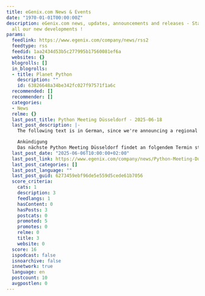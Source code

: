 ```yaml
---
title: eGenix.com News & Events
date: "1970-01-01T00:00:00Z"
description: eGenix.com news, updates, announcements and releases - Stay tuned to
  all our new developments !
params:
  feedlink: https://www.egenix.com/company/news/rss2
  feedtype: rss
  feedid: 1aa2434d53b5c277995b17560081ef6a
  websites: {}
  blogrolls: []
  in_blogrolls:
  - title: Planet Python
    description: ""
    id: 63826648a34be342fc027f97571f1a6c
  recommended: []
  recommender: []
  categories:
  - News
  relme: {}
  last_post_title: Python Meeting Düsseldorf - 2025-06-18
  last_post_description: |-
    The following text is in German, since we're announcing a regional user group meeting in Düsseldorf, Germany.

    Ankündigung
    Das nächste Python Meeting Düsseldorf findet an folgendem Termin statt
  last_post_date: "2025-06-06T10:00:00+02:00"
  last_post_link: https://www.egenix.com/company/news/Python-Meeting-Duesseldorf-2025-06-18
  last_post_categories: []
  last_post_language: ""
  last_post_guid: 6273459ebf96de5e559d5cede61b7056
  score_criteria:
    cats: 1
    description: 3
    feedlangs: 1
    hasContent: 0
    hasPosts: 3
    postcats: 0
    promoted: 5
    promotes: 0
    relme: 0
    title: 3
    website: 0
  score: 16
  ispodcast: false
  isnoarchive: false
  innetwork: true
  language: en
  postcount: 10
  avgpostlen: 0
---
```


